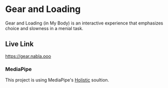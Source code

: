 # Gear and Loading

Gear and Loading (in My Body) is an interactive experience that emphasizes choice and slowness in a menial task.

## Live Link

https://gear.nabla.ooo

### MediaPipe
This project is using MediaPipe's [Holistic](https://google.github.io/mediapipe/solutions/holistic.html) soultion.
